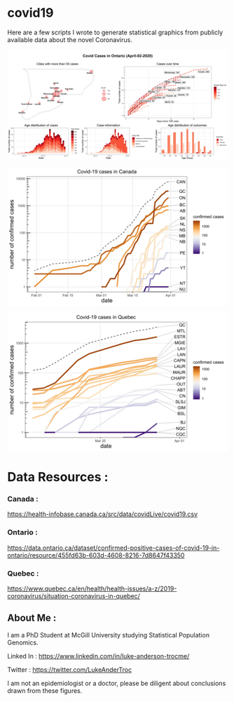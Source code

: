 # covid19
Here are a few scripts I wrote to generate statistical graphics from publicly available data about the novel Coronavirus.

![Covid19 in Ontario](https://github.com/LukeAndersonTrocme/covid19/blob/master/figures/Ontario_Covid_April-02-2020_summary.jpg?raw=true)

![Covid19 in Canada](https://github.com/LukeAndersonTrocme/covid19/blob/master/figures/Canada_Covid_2020-March-31.jpg?raw=true)


![Covid19 in Quebec](https://github.com/LukeAndersonTrocme/covid19/blob/master/figures/Quebec_Covid_2020-March-31.jpg?raw=true)

# Data Resources : 

### Canada : 
https://health-infobase.canada.ca/src/data/covidLive/covid19.csv

### Ontario :
https://data.ontario.ca/dataset/confirmed-positive-cases-of-covid-19-in-ontario/resource/455fd63b-603d-4608-8216-7d8647f43350

### Quebec : 
https://www.quebec.ca/en/health/health-issues/a-z/2019-coronavirus/situation-coronavirus-in-quebec/

## About Me :
I am a PhD Student at McGill University studying Statistical Population Genomics. 

Linked In : https://www.linkedin.com/in/luke-anderson-trocme/

Twitter : https://twitter.com/LukeAnderTroc

I am not an epidemiologist or a doctor, please be diligent about conclusions drawn from these figures.
